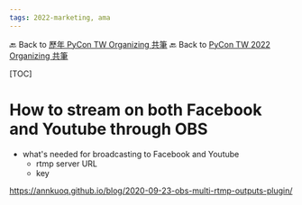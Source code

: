 ```yaml
---
tags: 2022-marketing, ama
---
```


🔙 Back to [歷年 PyCon TW Organizing 共筆](/ryPr7SFyP/%2FHM5mHCFKQCu7-W5ea8ITcw%3Fview)
🔙 Back to [PyCon TW 2022 Organizing 共筆](/@pycontw/rkk3KQ_VY/%2FryLuXo7Ut)

[TOC]


# How to stream on both Facebook and Youtube through OBS


* what's needed for broadcasting to Facebook and Youtube
    * rtmp server URL
    * key


https://annkuoq.github.io/blog/2020-09-23-obs-multi-rtmp-outputs-plugin/